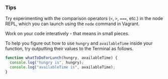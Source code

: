 ### Tips

Try experimenting with the comparison operators (`<`, `>`, `===`, etc.) in the node REPL, which you can launch using the `node` command in Vagrant.

Work on your code interatively - that means in small pieces.

To help you figure out how to use `hungry` and `availableTime` inside your function, try outputting their values to the Terminal as follows.

```javascript
function whatToDoForLunch(hungry, availableTime) {
  console.log("hungry is", hungry);
  console.log("availableTime is", availableTime);
}
```
